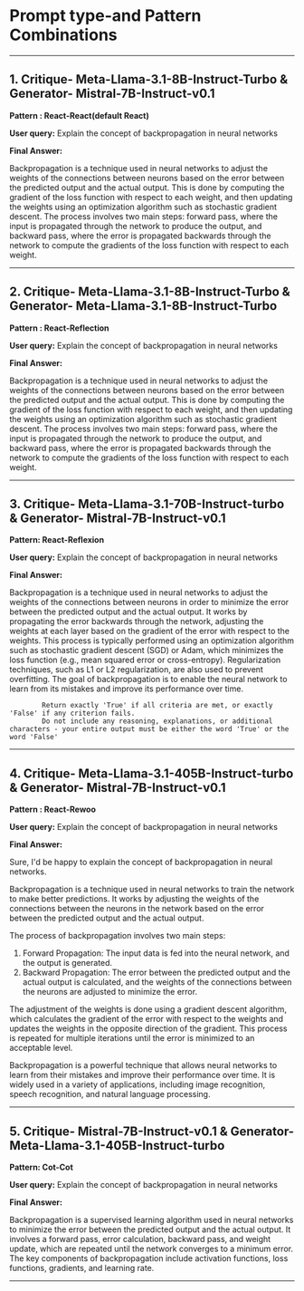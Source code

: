 # Prompt type-and Pattern Combinations

---

## 1. Critique- Meta-Llama-3.1-8B-Instruct-Turbo & Generator- Mistral-7B-Instruct-v0.1

**Pattern : React-React(default React)**

**User query:**  Explain the concept of backpropagation in neural networks

**Final Answer:**

Backpropagation is a technique used in neural networks to adjust the weights of the connections between neurons based on the error between the predicted output and the actual output. This is done by computing the gradient of the loss function with respect to each weight, and then updating the weights using an optimization algorithm such as stochastic gradient descent. The process involves two main steps: forward pass, where the input is propagated through the network to produce the output, and backward pass, where the error is propagated backwards through the network to compute the gradients of the loss function with respect to each weight. 

---

## 2. Critique- Meta-Llama-3.1-8B-Instruct-Turbo & Generator- Meta-Llama-3.1-8B-Instruct-Turbo

**Pattern : React-Reflection**

**User query:** Explain the concept of backpropagation in neural networks
 
**Final Answer:**

Backpropagation is a technique used in neural networks to adjust the weights of the connections between neurons based on the error between the predicted output and the actual output. This is done by computing the gradient of the loss function with respect to each weight, and then updating the weights using an optimization algorithm such as stochastic gradient descent. The process involves two main steps: forward pass, where the input is propagated through the network to produce the output, and backward pass, where the error is propagated backwards through the network to compute the gradients of the loss function with respect to each weight. 
   
---

## 3. Critique- Meta-Llama-3.1-70B-Instruct-turbo & Generator- Mistral-7B-Instruct-v0.1

**Pattern: React-Reflexion**

**User query:** Explain the concept of backpropagation in neural networks

**Final Answer:**

Backpropagation is a technique used in neural networks to adjust the weights of the connections between neurons in order to minimize the error between the predicted output and the actual output. It works by propagating the error backwards through the network, adjusting the weights at each layer based on the gradient of the error with respect to the weights. This process is typically performed using an optimization algorithm such as stochastic gradient descent (SGD) or Adam, which minimizes the loss function (e.g., mean squared error or cross-entropy). Regularization techniques, such as L1 or L2 regularization, are also used to prevent overfitting. The goal of backpropagation is to enable the neural network to learn from its mistakes and improve its performance over time.

            Return exactly 'True' if all criteria are met, or exactly 'False' if any criterion fails.
            Do not include any reasoning, explanations, or additional characters - your entire output must be either the word 'True' or the word 'False'

---

## 4. Critique- Meta-Llama-3.1-405B-Instruct-turbo & Generator- Mistral-7B-Instruct-v0.1

**Pattern : React-Rewoo**

**User query:** Explain the concept of backpropagation in neural networks

**Final Answer:**

Sure, I'd be happy to explain the concept of backpropagation in neural networks.

Backpropagation is a technique used in neural networks to train the network to make better predictions. It works by adjusting the weights of the connections between the neurons in the network based on the error between the predicted output and the actual output.

The process of backpropagation involves two main steps:

1. Forward Propagation: The input data is fed into the neural network, and the output is generated.
2. Backward Propagation: The error between the predicted output and the actual output is calculated, and the weights of the connections between the neurons are adjusted to minimize the error.

The adjustment of the weights is done using a gradient descent algorithm, which calculates the gradient of the error with respect to the weights and updates the weights in the opposite direction of the gradient. This process is repeated for multiple iterations until the error is minimized to an acceptable level.

Backpropagation is a powerful technique that allows neural networks to learn from their mistakes and improve their performance over time. It is widely used in a variety of applications, including image recognition, speech recognition, and natural language processing.

---

## 5. Critique- Mistral-7B-Instruct-v0.1 & Generator- Meta-Llama-3.1-405B-Instruct-turbo

**Pattern: Cot-Cot**

**User query:** Explain the concept of backpropagation in neural networks

**Final Answer:**

Backpropagation is a supervised learning algorithm used in neural networks to minimize the error between the predicted output and the actual output. It involves a forward pass, error calculation, backward pass, and weight update, which are repeated until the network converges to a minimum error. The key components of backpropagation include activation functions, loss functions, gradients, and learning rate.

---



























